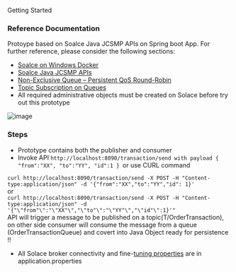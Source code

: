 Getting Started

### Reference Documentation

Protoype based on Soalce Java JCSMP APIs on Spring boot App. For further reference, please consider the following
sections:

* [Soalce on Windows Docker]([https://docs.solace.com/Solace-SW-Broker-Set-Up/Docker-Containers/Set-Up-Docker-Container-Windows.htm](https://docs.solace.com/Software-Broker/SW-Broker-Set-Up/Containers/Set-Up-Docker-Container-Windows.htm))
* [Soalce Java JCSMP APIs](https://docs.solace.com/Solace-PubSub-Messaging-APIs/JCSMP-API/jcsmp-api-home.htm)
* [Non-Exclusive Queue – Persistent QoS Round-Robin](https://solace.com/blog/consumer-groups-consumer-scaling-solace/)
* [Topic Subscription on Queues](https://solace.com/blog/topic-subscription-queues/)
* All required administrative objects must be created on Solace before try out this prototype

![image](https://user-images.githubusercontent.com/25661435/161483756-44710de6-f919-4dde-a83a-e6893ea29aa4.png)

### Steps

* Prototype contains both the publisher and consumer
* Invoke API `http://localhost:8090/transaction/send with payload {
  "from":"XX",
  "to":"YY",
  "id":1 } `or use CURL command <br>

`curl http://localhost:8090/transaction/send -X POST -H "Content-type:application/json" -d '{"from":"XX","to":"YY","id": 1}'
`<br>or<br>
`curl http://localhost:8090/transaction/send -X POST -H "Content-type:application/json" -d '{"\"from"\":"\"XX"\","\"to"\":"\"YY"\","\"id"\":1}'"
`
<br>API will trigger a message to be published on a topic(T/OrderTransaction), on other side consumer will consume the
message from a queue (OrderTransactionQueue)
and covert into Java Object ready for persistence !!

* All Solace broker connectivity and
  fine-[tuning properties](https://docs.solace.com/API-Developer-Online-Ref-Documentation/java/constant-values.html) are
  in application.properties
